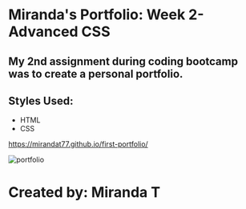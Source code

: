 # Miranda's Portfolio: Week 2-Advanced CSS

## My 2nd assignment during coding bootcamp was to create a personal portfolio.

## Styles Used:
 
 * HTML
 * CSS

https://mirandat77.github.io/first-portfolio/

![portfolio](https://user-images.githubusercontent.com/88161424/134999870-686436f1-3233-44bb-8b75-0fcea53d3ba5.jpg)


# Created by: Miranda T

